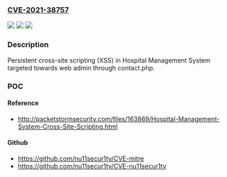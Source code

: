 ### [CVE-2021-38757](https://cve.mitre.org/cgi-bin/cvename.cgi?name=CVE-2021-38757)
![](https://img.shields.io/static/v1?label=Product&message=n%2Fa&color=blue)
![](https://img.shields.io/static/v1?label=Version&message=n%2Fa&color=blue)
![](https://img.shields.io/static/v1?label=Vulnerability&message=n%2Fa&color=brighgreen)

### Description

Persistent cross-site scripting (XSS) in Hospital Management System targeted towards web admin through contact.php.

### POC

#### Reference
- http://packetstormsecurity.com/files/163869/Hospital-Management-System-Cross-Site-Scripting.html

#### Github
- https://github.com/nu11secur1ty/CVE-mitre
- https://github.com/nu11secur1ty/CVE-nu11secur1ty

